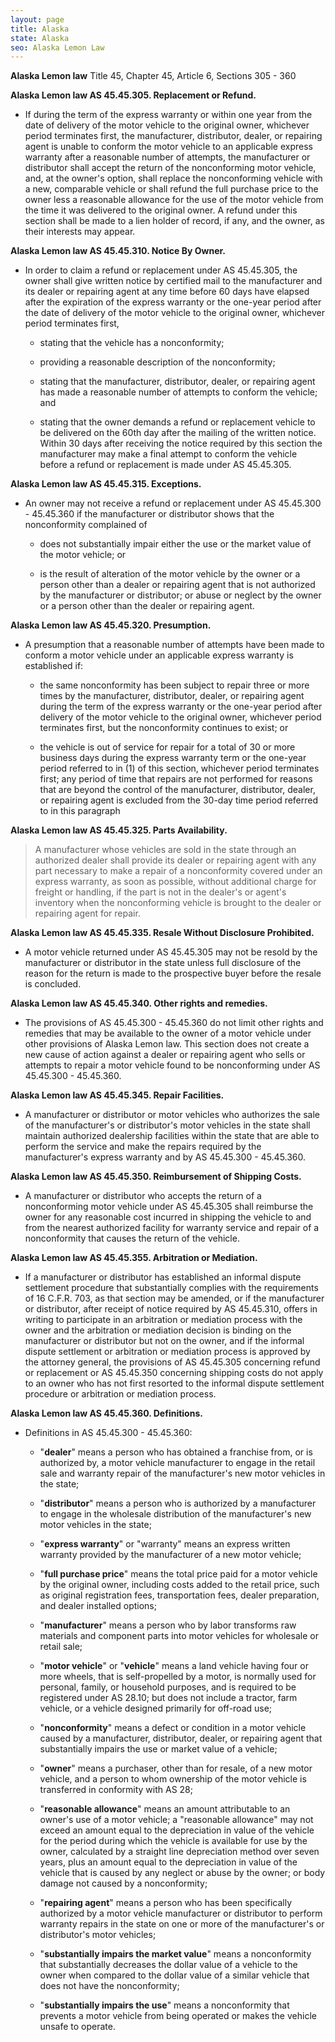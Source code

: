 ```yaml
---
layout: page
title: Alaska
state: Alaska
seo: Alaska Lemon Law
---
```


**Alaska Lemon law** Title 45, Chapter 45, Article 6, Sections 305 - 360 

**Alaska Lemon law AS 45.45.305. Replacement or Refund.**

- If during the term of the express warranty or within one year from the date of delivery of the motor vehicle to the original owner, whichever period terminates first, the manufacturer, distributor, dealer, or repairing agent is unable to conform the motor vehicle to an applicable express warranty after a reasonable number of attempts, the manufacturer or distributor shall accept the return of the nonconforming motor vehicle, and, at the owner's option, shall replace the nonconforming vehicle with a new, comparable vehicle or shall refund the full purchase price to the owner less a reasonable allowance for the use of the motor vehicle from the time it was delivered to the original owner. A refund under this section shall be made to a lien holder of record, if any, and the owner, as their interests may appear.

**Alaska Lemon law AS 45.45.310. Notice By Owner.**

- In order to claim a refund or replacement under AS 45.45.305, the owner shall give written notice by certified mail to the manufacturer and its dealer or repairing agent at any time before 60 days have elapsed after the expiration of the express warranty or the one-year period after the date of delivery of the motor vehicle to the original owner, whichever period terminates first,
  
  - stating that the vehicle has a nonconformity;
  
  - providing a reasonable description of the nonconformity;
  
  - stating that the manufacturer, distributor, dealer, or repairing agent has made a reasonable number of attempts to conform the vehicle; and
  
  - stating that the owner demands a refund or replacement vehicle to be delivered on the 60th day after the mailing of the written notice. Within 30 days after receiving the notice required by this section the manufacturer may make a final attempt to conform the vehicle before a refund or replacement is made under AS 45.45.305.

**Alaska Lemon law AS 45.45.315. Exceptions.**

- An owner may not receive a refund or replacement under AS 45.45.300 - 45.45.360 if the manufacturer or distributor shows that the nonconformity complained of
  
  - does not substantially impair either the use or the market value of the motor vehicle; or
  
  - is the result of alteration of the motor vehicle by the owner or a person other than a dealer or repairing agent that is not authorized by the manufacturer or distributor; or abuse or neglect by the owner or a person other than the dealer or repairing agent.

**Alaska Lemon law AS 45.45.320. Presumption.**

- A presumption that a reasonable number of attempts have been made to conform a motor vehicle under an applicable express warranty is established if:
  
  - the same nonconformity has been subject to repair three or more times by the manufacturer, distributor, dealer, or repairing agent during the term of the express warranty or the one-year period after delivery of the motor vehicle to the original owner, whichever period terminates first, but the nonconformity continues to exist; or
  
  - the vehicle is out of service for repair for a total of 30 or more business days during the express warranty term or the one-year period referred to in (1) of this section, whichever period terminates first; any period of time that repairs are not performed for reasons that are beyond the control of the manufacturer, distributor, dealer, or repairing agent is excluded from the 30-day time period referred to in this paragraph

**Alaska Lemon law AS 45.45.325. Parts Availability.**

>A manufacturer whose vehicles are sold in the state through an authorized dealer shall provide its dealer or repairing agent with any part necessary to make a repair of a nonconformity covered under an express warranty, as soon as possible, without additional charge for freight or handling, if the part is not in the dealer's or agent's inventory when the nonconforming vehicle is brought to the dealer or repairing agent for repair.

**Alaska Lemon law AS 45.45.335. Resale Without Disclosure Prohibited.**

- A motor vehicle returned under AS 45.45.305 may not be resold by the manufacturer or distributor in the state unless full disclosure of the reason for the return is made to the prospective buyer before the resale is concluded.

**Alaska Lemon law AS 45.45.340. Other rights and remedies.**

- The provisions of AS 45.45.300 - 45.45.360 do not limit other rights and remedies that may be available to the owner of a motor vehicle under other provisions of Alaska Lemon law. This section does not create a new cause of action against a dealer or repairing agent who sells or attempts to repair a motor vehicle found to be nonconforming under AS 45.45.300 - 45.45.360.

**Alaska Lemon law AS 45.45.345. Repair Facilities.**

- A manufacturer or distributor or motor vehicles who authorizes the sale of the manufacturer's or distributor's motor vehicles in the state shall maintain authorized dealership facilities within the state that are able to perform the service and make the repairs required by the manufacturer's express warranty and by AS 45.45.300 - 45.45.360.

**Alaska Lemon law AS 45.45.350. Reimbursement of Shipping Costs.**

- A manufacturer or distributor who accepts the return of a nonconforming motor vehicle under AS 45.45.305 shall reimburse the owner for any reasonable cost incurred in shipping the vehicle to and from the nearest authorized facility for warranty service and repair of a nonconformity that causes the return of the vehicle.

**Alaska Lemon law AS 45.45.355. Arbitration or Mediation.**

- If a manufacturer or distributor has established an informal dispute settlement procedure that substantially complies with the requirements of 16 C.F.R. 703, as that section may be amended, or if the manufacturer or distributor, after receipt of notice required by AS 45.45.310, offers in writing to participate in an arbitration or mediation process with the owner and the arbitration or mediation decision is binding on the manufacturer or distributor but not on the owner, and if the informal dispute settlement or arbitration or mediation process is approved by the attorney general, the provisions of AS 45.45.305 concerning refund or replacement or AS 45.45.350 concerning shipping costs do not apply to an owner who has not first resorted to the informal dispute settlement procedure or arbitration or mediation process.

**Alaska Lemon law AS 45.45.360. Definitions.**

- Definitions in AS 45.45.300 - 45.45.360:
  
  - "**dealer**" means a person who has obtained a franchise from, or is authorized by, a motor vehicle manufacturer to engage in the retail sale and warranty repair of the manufacturer's new motor vehicles in the state;
  
  - "**distributor**" means a person who is authorized by a manufacturer to engage in the wholesale distribution of the manufacturer's new motor vehicles in the state;
  
  - "**express warranty**" or "warranty" means an express written warranty provided by the manufacturer of a new motor vehicle;
  
  - "**full purchase price**" means the total price paid for a motor vehicle by the original owner, including costs added to the retail price, such as original registration fees, transportation fees, dealer preparation, and dealer installed options;
  
  - "**manufacturer**" means a person who by labor transforms raw materials and component parts into motor vehicles for wholesale or retail sale;
  
  - "**motor vehicle**" or "**vehicle**" means a land vehicle having four or more wheels, that is self-propelled by a motor, is normally used for personal, family, or household purposes, and is required to be registered under AS 28.10; but does not include a tractor, farm vehicle, or a vehicle designed primarily for off-road use;
  
  - "**nonconformity**" means a defect or condition in a motor vehicle caused by a manufacturer, distributor, dealer, or repairing agent that substantially impairs the use or market value of a vehicle;
  
  - "**owner**" means a purchaser, other than for resale, of a new motor vehicle, and a person to whom ownership of the motor vehicle is transferred in conformity with AS 28;
  
  - "**reasonable allowance**" means an amount attributable to an owner's use of a motor vehicle; a "reasonable allowance" may not exceed an amount equal to the depreciation in value of the vehicle for the period during which the vehicle is available for use by the owner, calculated by a straight line depreciation method over seven years, plus an amount equal to the depreciation in value of the vehicle that is caused by any neglect or abuse by the owner; or body damage not caused by a nonconformity;
  
  - "**repairing agent**" means a person who has been specifically authorized by a motor vehicle manufacturer or distributor to perform warranty repairs in the state on one or more of the manufacturer's or distributor's motor vehicles;
  
  - "**substantially impairs the market value**" means a nonconformity that substantially decreases the dollar value of a vehicle to the owner when compared to the dollar value of a similar vehicle that does not have the nonconformity;
  
  - "**substantially impairs the use**" means a nonconformity that prevents a motor vehicle from being operated or makes the vehicle unsafe to operate.
